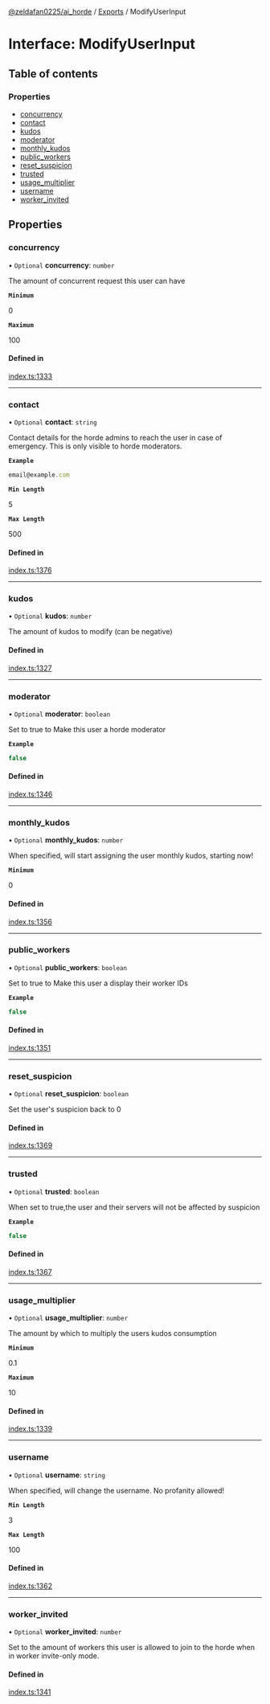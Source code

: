 [@zeldafan0225/ai_horde](../README.md) / [Exports](../modules.md) / ModifyUserInput

# Interface: ModifyUserInput

## Table of contents

### Properties

- [concurrency](ModifyUserInput.md#concurrency)
- [contact](ModifyUserInput.md#contact)
- [kudos](ModifyUserInput.md#kudos)
- [moderator](ModifyUserInput.md#moderator)
- [monthly\_kudos](ModifyUserInput.md#monthly_kudos)
- [public\_workers](ModifyUserInput.md#public_workers)
- [reset\_suspicion](ModifyUserInput.md#reset_suspicion)
- [trusted](ModifyUserInput.md#trusted)
- [usage\_multiplier](ModifyUserInput.md#usage_multiplier)
- [username](ModifyUserInput.md#username)
- [worker\_invited](ModifyUserInput.md#worker_invited)

## Properties

### concurrency

• `Optional` **concurrency**: `number`

The amount of concurrent request this user can have

**`Minimum`**

0

**`Maximum`**

100

#### Defined in

[index.ts:1333](https://github.com/ZeldaFan0225/ai_horde/blob/4b01aad/index.ts#L1333)

___

### contact

• `Optional` **contact**: `string`

Contact details for the horde admins to reach the user in case of emergency. This is only visible to horde moderators.

**`Example`**

```ts
email@example.com
```

**`Min Length`**

5

**`Max Length`**

500

#### Defined in

[index.ts:1376](https://github.com/ZeldaFan0225/ai_horde/blob/4b01aad/index.ts#L1376)

___

### kudos

• `Optional` **kudos**: `number`

The amount of kudos to modify (can be negative)

#### Defined in

[index.ts:1327](https://github.com/ZeldaFan0225/ai_horde/blob/4b01aad/index.ts#L1327)

___

### moderator

• `Optional` **moderator**: `boolean`

Set to true to Make this user a horde moderator

**`Example`**

```ts
false
```

#### Defined in

[index.ts:1346](https://github.com/ZeldaFan0225/ai_horde/blob/4b01aad/index.ts#L1346)

___

### monthly\_kudos

• `Optional` **monthly\_kudos**: `number`

When specified, will start assigning the user monthly kudos, starting now!

**`Minimum`**

0

#### Defined in

[index.ts:1356](https://github.com/ZeldaFan0225/ai_horde/blob/4b01aad/index.ts#L1356)

___

### public\_workers

• `Optional` **public\_workers**: `boolean`

Set to true to Make this user a display their worker IDs

**`Example`**

```ts
false
```

#### Defined in

[index.ts:1351](https://github.com/ZeldaFan0225/ai_horde/blob/4b01aad/index.ts#L1351)

___

### reset\_suspicion

• `Optional` **reset\_suspicion**: `boolean`

Set the user's suspicion back to 0

#### Defined in

[index.ts:1369](https://github.com/ZeldaFan0225/ai_horde/blob/4b01aad/index.ts#L1369)

___

### trusted

• `Optional` **trusted**: `boolean`

When set to true,the user and their servers will not be affected by suspicion

**`Example`**

```ts
false
```

#### Defined in

[index.ts:1367](https://github.com/ZeldaFan0225/ai_horde/blob/4b01aad/index.ts#L1367)

___

### usage\_multiplier

• `Optional` **usage\_multiplier**: `number`

The amount by which to multiply the users kudos consumption

**`Minimum`**

0.1

**`Maximum`**

10

#### Defined in

[index.ts:1339](https://github.com/ZeldaFan0225/ai_horde/blob/4b01aad/index.ts#L1339)

___

### username

• `Optional` **username**: `string`

When specified, will change the username. No profanity allowed!

**`Min Length`**

3

**`Max Length`**

100

#### Defined in

[index.ts:1362](https://github.com/ZeldaFan0225/ai_horde/blob/4b01aad/index.ts#L1362)

___

### worker\_invited

• `Optional` **worker\_invited**: `number`

Set to the amount of workers this user is allowed to join to the horde when in worker invite-only mode.

#### Defined in

[index.ts:1341](https://github.com/ZeldaFan0225/ai_horde/blob/4b01aad/index.ts#L1341)
